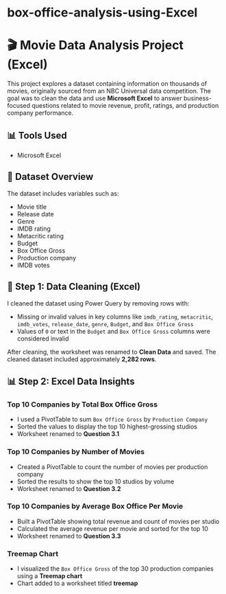 # box-office-analysis-using-Excel

# 🎬 Movie Data Analysis Project (Excel)

This project explores a dataset containing information on thousands of movies, originally sourced from an NBC Universal data competition. The goal was to clean the data and use **Microsoft Excel** to answer business-focused questions related to movie revenue, profit, ratings, and production company performance.

## 📊 Tools Used

- Microsoft Excel

## 📁 Dataset Overview

The dataset includes variables such as:
- Movie title
- Release date
- Genre
- IMDB rating
- Metacritic rating
- Budget
- Box Office Gross
- Production company
- IMDB votes

## 🧹 Step 1: Data Cleaning (Excel)

I cleaned the dataset using Power Query by removing rows with:
- Missing or invalid values in key columns like `imdb_rating`, `metacritic`, `imdb_votes`, `release_date`, `genre`, `Budget`, and `Box Office Gross`
- Values of `0` or text in the `Budget` and `Box Office Gross` columns were considered invalid

After cleaning, the worksheet was renamed to **Clean Data** and saved. The cleaned dataset included approximately **2,282 rows**.

## 📊 Step 2: Excel Data Insights

### Top 10 Companies by Total Box Office Gross
- I used a PivotTable to sum `Box Office Gross` by `Production Company`
- Sorted the values to display the top 10 highest-grossing studios
- Worksheet renamed to **Question 3.1**

### Top 10 Companies by Number of Movies
- Created a PivotTable to count the number of movies per production company
- Sorted the results to show the top 10 studios by volume
- Worksheet renamed to **Question 3.2**

### Top 10 Companies by Average Box Office Per Movie
- Built a PivotTable showing total revenue and count of movies per studio
- Calculated the average revenue per movie and sorted for the top 10
- Worksheet renamed to **Question 3.3**

### Treemap Chart
- I visualized the `Box Office Gross` of the top 30 production companies using a **Treemap chart**
- Chart added to a worksheet titled **treemap**
